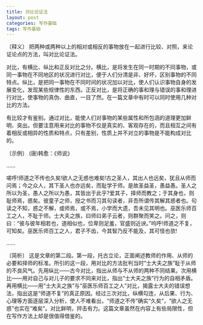 ```yaml
---
title: 对比论证法
layout: post
categories: 写作基础
tags: 写作基础
---
```


〔释义〕 把两种或两种以上的相对或相反的事物放在一起进行比较、对照，来论证论点的方法，叫对比论证法。

对比，有横比、纵比和正反对比之分。横比，是将发生在同一时期的不同事物，或同一事物在不同地区的状况进行对比，便于人们分清是非、好坏，区别事物的不同特点。纵比，是把同一事物在不同时间的状况加以对比，使人们认识事物自身的发展变化，发现某些规律性的东西。正反对比，是将正确的事和理与错误的事和理进行对比，使事物的真伪、曲直，一目了然。在一篇文章中有时可以同时使用几种对比的方法。

有比较才有鉴别。通过对比，能使人们对事物的某些属性和所包涵的道理更加鲜明、突出。但要注意用来对比的事物不仅是真实的、客观存在的，而且相互之间有着相反或相异的性质和特点，只有差别，性质上并不对立的事物是不能构成对比的。

〔示例〕 (唐)韩愈：《师说》

……

嗟呼!师道之不传也久矣!欲人之无惑也难矣!古之圣人，其出人也远矣，犹且从师而问焉；今之众人，其下圣人也亦远矣，而耻学于师。是故圣益圣，愚益愚。圣人之所以为圣，愚人之所以为愚，其皆出于此乎?爱其子，择师而教之；于其身也，则耻师焉，惑矣。彼童子之师，授之书而习其句读者，非吾所谓传其解其惑者也。句读之不知，惑之不解，或师焉，或不焉，小学而大遗，吾未见其明也。巫医乐师百工之人，不耻于师。士大夫之族，曰师曰弟子云者，则群聚而笑之。问之，则曰：“彼与彼年相若也，道相似也，位卑则足羞，官盛则近谀。”呜呼!师道之不复，可知矣。巫医乐师百工之人，君子不齿，今其智乃反不能及，其可怪也欤!

……

〔简析〕 这是文章的第二段。第一段，托古立论，正面阐述教师的作用、从师的必要和择师的标准。所引的这一段，用对比的方法批判当时“士大夫之族”耻于从师的不良风气。先用纵比——古今对比，指出从师与不从师的两种不同结果。次用横比——用对自己与对儿子的要求不同来对比，指出“士大夫之族”行为的自相矛盾。再用横比——用“士大夫之族”与“巫医乐师百工之人”对比，揭露士大夫的错误想法，指出这是“师道不复”的真正原因。经过三次对比，纵横勾连，从后果、行为、心理等方面逐层深入分析，使人不难看出，“师道之不传”确实“久矣”，“欲人之无惑”也实在“难矣”。对比鲜明，抨击有力。这篇文章虽然在内容上有些局限性，但在写作方法上却是很值得借鉴的。 